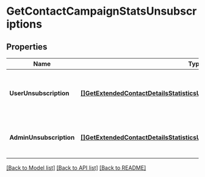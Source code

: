 # GetContactCampaignStatsUnsubscriptions

## Properties
Name | Type | Description | Notes
------------ | ------------- | ------------- | -------------
**UserUnsubscription** | [**[]GetExtendedContactDetailsStatisticsUnsubscriptionsUserUnsubscription**](getExtendedContactDetails_statistics_unsubscriptions_userUnsubscription.md) | Contact has unsubscribed via the unsubscription link in the email | [default to null]
**AdminUnsubscription** | [**[]GetExtendedContactDetailsStatisticsUnsubscriptionsAdminUnsubscription**](getExtendedContactDetails_statistics_unsubscriptions_adminUnsubscription.md) | Contact has been unsubscribed from the administrator | [default to null]

[[Back to Model list]](../README.md#documentation-for-models) [[Back to API list]](../README.md#documentation-for-api-endpoints) [[Back to README]](../README.md)


